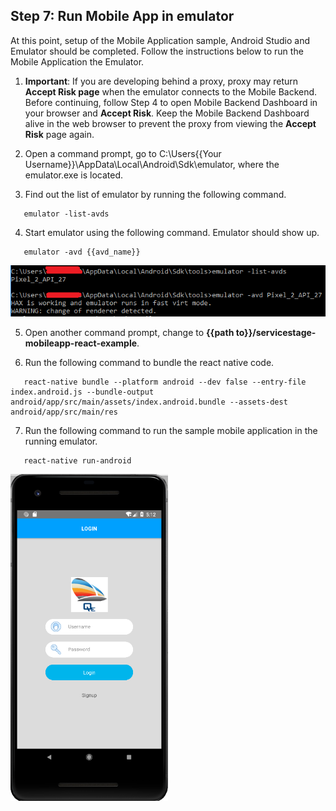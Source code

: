 ## Step 7:  Run Mobile App in emulator

At this point, setup of the Mobile Application sample, Android Studio and Emulator should be completed.  Follow the instructions below to run the Mobile Application the Emulator.  

1.	**Important**:  If you are developing behind a proxy, proxy may return **Accept Risk page** when the emulator connects to the Mobile Backend.  Before continuing, follow Step 4 to open Mobile Backend Dashboard in your browser and **Accept Risk**.  Keep the Mobile Backend Dashboard alive in the web browser to prevent the proxy from viewing the **Accept Risk** page again.

2. Open a command prompt, go to C:\Users\{{Your Username}}\AppData\Local\Android\Sdk\emulator, where the emulator.exe is located.  

3. Find out the list of emulator by running the following command.  

```
   emulator -list-avds  
```

4. Start emulator using the following command.  Emulator should show up.  

```
   emulator -avd {{avd_name}}
```
![s8e](./imgs/s8e.png) 

5.	Open another command prompt, change to **{{path to}}/servicestage-mobileapp-react-example**.  

6.	Run the following command to bundle the react native code.   

```
   react-native bundle --platform android --dev false --entry-file index.android.js --bundle-output android/app/src/main/assets/index.android.bundle --assets-dest android/app/src/main/res
```

7.  Run the following command to run the sample mobile application in the running emulator.  

```
   react-native run-android
```
![s8d](./imgs/s8d.png) 
